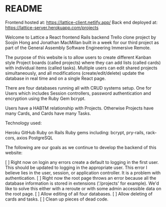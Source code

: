 # README

Frontend hosted at: https://lattice-client.netlify.app/
Back end deployed at: https://lattice-server.herokuapp.com/projects

Welcome to Lattice a React frontend Rails backend Trello clone project by Soojin Hong and Jonathan MacMillan built in a week for our third project as part of the General Assembly Software Engineering Immersive Remote.

The purpose of this website is to allow users to create different Kanban style Project boards (called projects) where they can add lists (called cards) with individual items (called tasks). Multiple users can edit shared projects simultaneously, and all modifications (create/edit/delete) update the database in real time and on a single React page.


There are four databases running all with CRUD systems setup. One for Users which includes Session controllers, password authentication and encryption using the Ruby Gem bcrypt.

Users have a HABTM relationship with Projects. Otherwise Projects have many Cards, and Cards have many Tasks.

Technology used:

Heroku
GitHub
Ruby on Rails
Ruby gems including: bcrypt, pry-rails, rack-cors, axios
PostgreSQL

The following are our goals as we continue to develop the backend of this website:

 [ ] Right now on login any errors create a default to logging in the first user. This should be updated to logging in the appropriate user. This error I believe lies in the user, session, or application controller. It is a problem with authentication.
 [ ] Right now the root page throws an error because all the database information is stored in extensions ('/projects' for example). We'd like to solve this either with a reroute or with some admin accessible data on the root page.
 [ ] Allow editing of all four databases.
 [ ] Allow deleting of cards and tasks.
 [ ] Clean up pieces of dead code.
